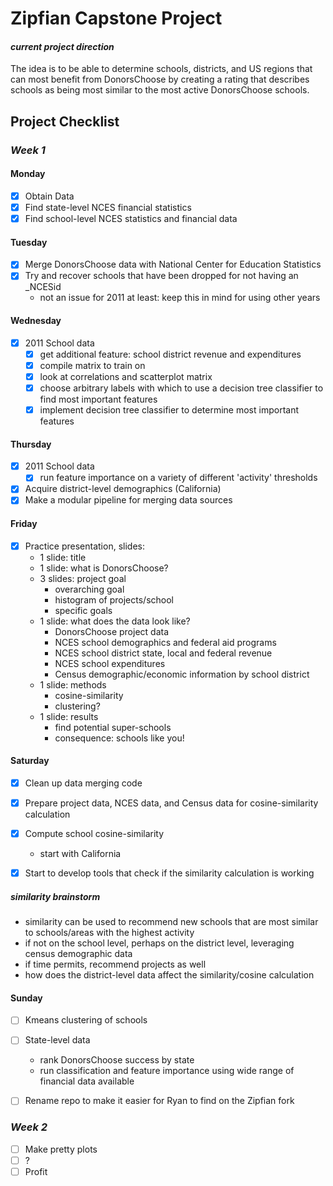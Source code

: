 Zipfian Capstone Project
===

#### _current project direction_
The idea is to be able to determine schools, districts, and US regions that can most benefit from DonorsChoose by creating a rating that describes schools as being most similar to the most active DonorsChoose schools.

## Project Checklist

### _Week 1_

#### Monday
- [x] Obtain Data
- [x] Find state-level NCES financial statistics
- [x] Find school-level NCES statistics and financial data

#### Tuesday
- [x] Merge DonorsChoose data with National Center for Education Statistics
- [x] Try and recover schools that have been dropped for not having an \_NCESid
  * not an issue for 2011 at least: keep this in mind for using other years

#### Wednesday
- [x] 2011 School data
  * [x] get additional feature: school district revenue and expenditures
  * [x] compile matrix to train on
  * [x] look at correlations and scatterplot matrix
  * [x] choose arbitrary labels with which to use a decision tree classifier to find most important features
  * [x] implement decision tree classifier to determine most important features

#### Thursday
- [x] 2011 School data
  * [x] run feature importance on a variety of different 'activity' thresholds
- [x] Acquire district-level demographics (California)
- [x] Make a modular pipeline for merging data sources

#### Friday
- [x] Practice presentation, slides:
  * 1 slide: title
  * 1 slide: what is DonorsChoose?
  * 3 slides: project goal 
      - overarching goal
      - histogram of projects/school
      - specific goals
  * 1 slide: what does the data look like?
      - DonorsChoose project data
      - NCES school demographics and federal aid programs
      - NCES school district state, local and federal revenue
      - NCES school expenditures
      - Census demographic/economic information by school district
  * 1 slide: methods
      - cosine-similarity
      - clustering?
  * 1 slide: results
      - find potential super-schools
      - consequence: schools like you!

#### Saturday
- [x] Clean up data merging code
- [x] Prepare project data, NCES data, and Census data for cosine-similarity calculation
- [x] Compute school cosine-similarity
  * start with California
- [x] Start to develop tools that check if the similarity calculation is working 


##### _similarity brainstorm_
  * similarity can be used to recommend new schools that are most similar to schools/areas with the highest activity
  * if not on the school level, perhaps on the district level, leveraging census demographic data
  * if time permits, recommend projects as well
  * how does the district-level data affect the similarity/cosine calculation

#### Sunday
- [ ] Kmeans clustering of schools
- [ ] State-level data
  * rank DonorsChoose success by state
  * run classification and feature importance using wide range of financial data available
- [ ] Rename repo to make it easier for Ryan to find on the Zipfian fork


### _Week 2_

- [ ] Make pretty plots
- [ ] ?
- [ ] Profit
